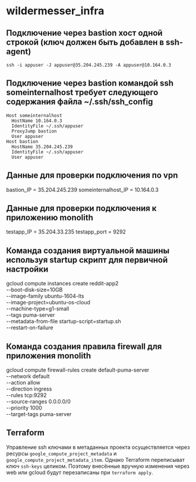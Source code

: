 # wildermesser_infra

## Подключение через bastion хост одной строкой (ключ должен быть добавлен в ssh-agent)
    ssh -i appuser -J appuser@35.204.245.239 -A appuser@10.164.0.3

## Подключение через bastion командой ssh someinternalhost требует следующего содержания файла ~/.ssh/ssh_config
    Host someinternalhost
      HostName 10.164.0.3
      IdentityFile ~/.ssh/appuser
      ProxyJump bastion
      User appuser
    Host bastion
      HostName 35.204.245.239
      IdentityFile ~/.ssh/appuser
      User appuser

## Данные для проверки подключения по vpn
bastion_IP = 35.204.245.239
someinternalhost_IP = 10.164.0.3

## Данные для проверки подключения к приложению monolith
testapp_IP = 35.204.33.235
testapp_port = 9292

## Команда создания виртуальной машины используя startup скрипт для первичной настройки
gcloud compute instances create reddit-app2\
  --boot-disk-size=10GB \
  --image-family ubuntu-1604-lts \
  --image-project=ubuntu-os-cloud \
  --machine-type=g1-small \
  --tags puma-server \
  --metadata-from-file startup-script=startup.sh \
  --restart-on-failure

## Команда создания правила firewall для приложения monolith
gcloud compute firewall-rules create default-puma-server \
    --network default \
    --action allow \
    --direction ingress \
    --rules tcp:9292 \
    --source-ranges 0.0.0.0/0 \
    --priority 1000 \
    --target-tags puma-server

## Terraform
Управление ssh ключами в метаданных проекта осуществляется через ресурсы
`google_compute_project_metadata` и `google_compute_project_metadata_item`.
Однако Terraform переписыват ключ `ssh-keys` целиком. Поэтому внесённые вручную
изменения через web или gcloud будут перезаписаны при `terraform apply`.
